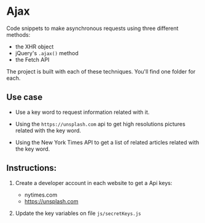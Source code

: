 # Ajax

Code snippets to make asynchronous requests using three different methods:

- the XHR object
- jQuery's `.ajax()` method
- the Fetch API

The project is built with each of these techniques. You'll find one folder for each.

## Use case

- Use a key word to request information related with it.

- Using the `https://unsplash.com` api to get high resolutions pictures related with the key word.

- Using the New York Times API to get a list of related articles related with the key word.

## Instructions:

1.  Create a developer account in each website to get a Api keys:

    - nytimes.com
    - https://unsplash.com

2.  Update the key variables on file `js/secretKeys.js`
